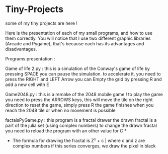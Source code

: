 # Tiny-Projects
some of my tiny projects are here ! 


Here is the presentation of each of my small programs, and how to use them correctly.
You will notice that I use two different graphic libraries (Arcade and Pygame), that's because each has its advantages and disadvantages. 


Programs presentation :


Game of life 2.py :
  this is a simulation of the Conway's game of life
  by pressing SPACE you can pause the simulation. 
  to accelerate it, you need to press the RIGHT and LEFT Arrow 
  you can Empty the grid by pressing R and add a new cell with E 
  
  
Game2048.py :
  this is a remake of the 2048 mobile game !
  to play the game you need to press the ARROWS keys, this will move the tile on the right direction
  to reset the game, simply press R
  the game finishes when you reach the 2048 tile or when no movement is possible
  

factalsPyGame.py :
  this program is a fractal drawer
  the drawn fractal is a part of the julia set (using complex numbers) 
  to change the drawn fractal you need to reload the program with an other value for C *
  
  *   The formula for drawing the fractal is Z² + c | where c and z are complex numbers
      if this series converges, we draw the pixel in black
  
